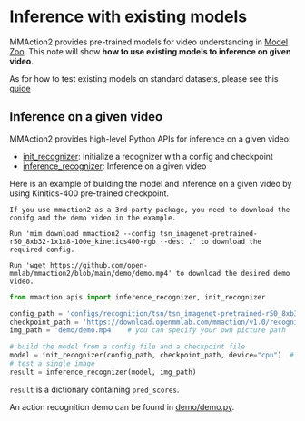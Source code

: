 # Inference with existing models

MMAction2 provides pre-trained models for video understanding in [Model Zoo](../modelzoo.md).
This note will show **how to use existing models to inference on given video**.

As for how to test existing models on standard datasets, please see this [guide](train_test.md#test)

## Inference on a given video

MMAction2 provides high-level Python APIs for inference on a given video:

- [init_recognizer](mmaction.apis.init_recognizer): Initialize a recognizer with a config and checkpoint
- [inference_recognizer](mmaction.apis.inference_recognizer): Inference on a given video

Here is an example of building the model and inference on a given video by using Kinitics-400 pre-trained checkpoint.

```{note}
If you use mmaction2 as a 3rd-party package, you need to download the conifg and the demo video in the example.

Run 'mim download mmaction2 --config tsn_imagenet-pretrained-r50_8xb32-1x1x8-100e_kinetics400-rgb --dest .' to download the required config.

Run 'wget https://github.com/open-mmlab/mmaction2/blob/main/demo/demo.mp4' to download the desired demo video.
```

```python
from mmaction.apis import inference_recognizer, init_recognizer

config_path = 'configs/recognition/tsn/tsn_imagenet-pretrained-r50_8xb32-1x1x8-100e_kinetics400-rgb.py'
checkpoint_path = 'https://download.openmmlab.com/mmaction/v1.0/recognition/tsn/tsn_imagenet-pretrained-r50_8xb32-1x1x8-100e_kinetics400-rgb/tsn_imagenet-pretrained-r50_8xb32-1x1x8-100e_kinetics400-rgb_20220906-2692d16c.pth' # can be a local path
img_path = 'demo/demo.mp4'   # you can specify your own picture path

# build the model from a config file and a checkpoint file
model = init_recognizer(config_path, checkpoint_path, device="cpu")  # device can be 'cuda:0'
# test a single image
result = inference_recognizer(model, img_path)
```

`result` is a dictionary containing `pred_scores`.

An action recognition demo can be found in [demo/demo.py](https://github.com/open-mmlab/mmaction2/blob/main/demo/demo.py).
